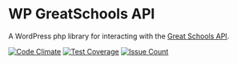 # WP GreatSchools API

A WordPress php library for interacting with the [Great Schools API](http://www.greatschools.org/api/docs/schoolSearch.page).

[![Code Climate](https://codeclimate.com/repos/57bb4b11a985f91a41000175/badges/5a1e6a2adf867db95009/gpa.svg)](https://codeclimate.com/repos/57bb4b11a985f91a41000175/feed)
[![Test Coverage](https://codeclimate.com/repos/57bb4b11a985f91a41000175/badges/5a1e6a2adf867db95009/coverage.svg)](https://codeclimate.com/repos/57bb4b11a985f91a41000175/coverage)
[![Issue Count](https://codeclimate.com/repos/57bb4b11a985f91a41000175/badges/5a1e6a2adf867db95009/issue_count.svg)](https://codeclimate.com/repos/57bb4b11a985f91a41000175/feed)
